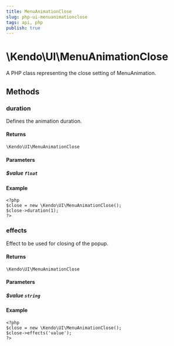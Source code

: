 ```yaml
---
title: MenuAnimationClose
slug: php-ui-menuanimationclose
tags: api, php
publish: true
---
```


# \Kendo\UI\MenuAnimationClose

A PHP class representing the close setting of MenuAnimation.


## Methods

### duration
Defines the animation duration.

#### Returns
`\Kendo\UI\MenuAnimationClose`

#### Parameters

##### $value `float`



#### Example 
    <?php
    $close = new \Kendo\UI\MenuAnimationClose();
    $close->duration(1);
    ?>

### effects
Effect to be used for closing of the popup.

#### Returns
`\Kendo\UI\MenuAnimationClose`

#### Parameters

##### $value `string`



#### Example 
    <?php
    $close = new \Kendo\UI\MenuAnimationClose();
    $close->effects('value');
    ?>

